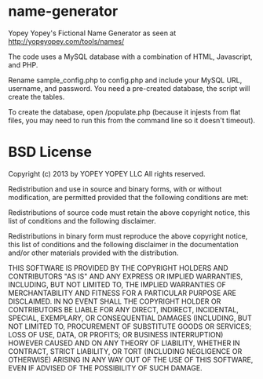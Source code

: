 name-generator
==============

Yopey Yopey's Fictional Name Generator as seen at http://yopeyopey.com/tools/names/

The code uses a MySQL database with a combination of HTML, Javascript, and PHP.

Rename sample_config.php to config.php and include your MySQL URL, username, and password. You need a pre-created database, the script will create the tables.

To create the database, open /populate.php (because it injests from flat files, you may need to run this from the command line so it doesn't timeout).

BSD License
===========

Copyright (c) 2013 by YOPEY YOPEY LLC
All rights reserved.

Redistribution and use in source and binary forms, with or without modification,
are permitted provided that the following conditions are met:

  Redistributions of source code must retain the above copyright notice, this
  list of conditions and the following disclaimer.

  Redistributions in binary form must reproduce the above copyright notice, this
  list of conditions and the following disclaimer in the documentation and/or
  other materials provided with the distribution.

THIS SOFTWARE IS PROVIDED BY THE COPYRIGHT HOLDERS AND CONTRIBUTORS "AS IS" AND
ANY EXPRESS OR IMPLIED WARRANTIES, INCLUDING, BUT NOT LIMITED TO, THE IMPLIED
WARRANTIES OF MERCHANTABILITY AND FITNESS FOR A PARTICULAR PURPOSE ARE
DISCLAIMED. IN NO EVENT SHALL THE COPYRIGHT HOLDER OR CONTRIBUTORS BE LIABLE FOR
ANY DIRECT, INDIRECT, INCIDENTAL, SPECIAL, EXEMPLARY, OR CONSEQUENTIAL DAMAGES
(INCLUDING, BUT NOT LIMITED TO, PROCUREMENT OF SUBSTITUTE GOODS OR SERVICES;
LOSS OF USE, DATA, OR PROFITS; OR BUSINESS INTERRUPTION) HOWEVER CAUSED AND ON
ANY THEORY OF LIABILITY, WHETHER IN CONTRACT, STRICT LIABILITY, OR TORT
(INCLUDING NEGLIGENCE OR OTHERWISE) ARISING IN ANY WAY OUT OF THE USE OF THIS
SOFTWARE, EVEN IF ADVISED OF THE POSSIBILITY OF SUCH DAMAGE.
